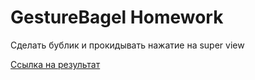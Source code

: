 # GestureBagel Homework

Сделать бублик и прокидывать нажатие на super view  

[Ссылка на результат](https://github.com/Lemonbrush/SberSchool/blob/master/Homework/Projects/GestureBagel)